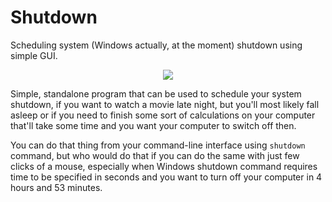 # Shutdown
Scheduling system (Windows actually, at the moment) shutdown using simple GUI.

<p align="center">
<img src ="https://image.ibb.co/mCnHVJ/shutdown1.png" />
</p>

Simple, standalone program that can be used to schedule your system shutdown, if you want to watch a movie late night,
but you'll most likely fall asleep or if you need to finish some sort of calculations on your computer that'll take some
time and you want your computer to switch off then.

You can do that thing from your command-line interface using `shutdown` command, but who would do that if you can do the
same with just few clicks of a mouse, especially when Windows shutdown command requires time to be specified in seconds
and you want to turn off your computer in 4 hours and 53 minutes.

